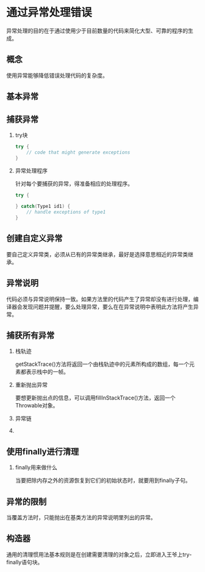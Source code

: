 # 通过异常处理错误

异常处理的目的在于通过使用少于目前数量的代码来简化大型、可靠的程序的生成。

## 概念

使用异常能够降低错误处理代码的复杂度。

## 基本异常

## 捕获异常

1. try块

    ```java
    try {
        // code that might generate exceptions
    }
    ```

    

2. 异常处理程序

    针对每个要捕获的异常，得准备相应的处理程序。

    ```java
    try {
        
    } catch(Type1 id1) {
        // handle exceptions of type1
    }
    ```

    

## 创建自定义异常

要自己定义异常类，必须从已有的异常类继承，最好是选择意思相近的异常类继承。

## 异常说明

代码必须与异常说明保持一致。如果方法里的代码产生了异常却没有进行处理，编译器会发现问题并提醒，要么处理异常，要么在在异常说明中表明此方法将产生异常。

## 捕获所有异常

1. 栈轨迹

    getStackTrace()方法将返回一个由栈轨迹中的元素所构成的数组，每一个元素都表示栈中的一帧。

2. 重新抛出异常

    要想更新抛出点的信息，可以调用fillInStackTrace()方法，返回一个Throwable对象。

3. 异常链

    

4. 

## 使用finally进行清理

1. finally用来做什么

    当要把除内存之外的资源恢复到它们的初始状态时，就要用到finally子句。


## 异常的限制

当覆盖方法时，只能抛出在基类方法的异常说明里列出的异常。

## 构造器

通用的清理惯用法基本规则是在创建需要清理的对象之后，立即进入王爷上try-finally语句块。

